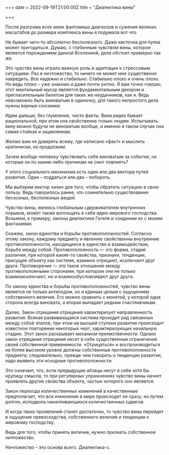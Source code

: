 +++
date = 2022-09-19T21:00:00Z
title = "Диалектика вины"

+++

После разгрома всех моих фантомных диагнозов и сужения великих масштабов до размера комплекса вины я подумала вот что.

Не бывает чего-то абсолютно бесполезного. Даже кисточка для пупка может пригодиться. Думаю, с глубинным чувством вины, которое является порождением данной Вселенной, дела обстоят примерно так же.

Это чувство вины играло важную роль в адаптации к стрессовым ситуациям. Раз я ничтожество, то ничего не может мне существенно навредить. Все надежно и стабильно. Стабильно плохо и очень плохо. Но ведь плохо – уже знакомо и даже почти уютно. Я вам точно говорю, этот ментальный мусор является фундаментальным декором и пригласительным билетом для таких же неудачников, как я. Ведь невозможно быть виноватым в одиночку, для такого непростого дела нужны верные союзники.

Идем дальше, без глумления, чисто факты. Вина редко бывает рациональной, при этом она свойственна только людям. Испытывать вину можно будучи не виноватым вообще, и именно в таком случае она самая стойкая и зацикленная.

Желаю вам не доверять всему, где написано «факт» и мыслить критически, но продолжим.

Зачем вообще человеку чувствовать себя виноватым за события, на которые он по каким-либо причинам не смог повлиять?

У этого социального механизма есть один или два вектора путей развития. Один – поддаться или два – побороть.

Мы выберем вектор «или» для того, чтобы обратить ситуацию в свою пользу. Ведь говорилось ранее, что сомнительно существование бесхозных, бесполезных вещей.

Чувство вины, являясь глобальным сдерживателем внутренних порывов, может также воплощать в себе идею мирового господства. Возьмем, к примеру, законы диалектики Гегеля и соединим их с моими фантазиями.

Скажем, закон единства и борьбы противоположностей. Согласно этому закону, каждому предмету и явлению свойственны внутренние противоположности, находящиеся в единстве и взаимодействии, борьбе между собой. Противоположность — это форма, стадия различия, при которой какие-то свойства, признаки, тенденции, присущие объекту как системе, взаимно отрицают, исключают друг друга. Противоречие — это такое отношение между противоположными сторонами, при котором они не только взаимоисключают, но и взаимообусловливают друг друга.

По закону единства и борьбы противоположностей, чувство вины является не только антиподом, но и единым целым с ощущением собственного величия. Его можно сравнить с монетой, у которой одна сторона всегда виновата, а вторая выпадает редким счастливчикам.

Далее, Закон отрицания отрицания характеризует направленность развития. Всякая развивающаяся система проходит ряд связанных между собой этапов, при этом на высшей ступени развития происходит известное повторение некоторых черт, характеризующих начальную стадию. Этот закон раскрывает механизм преемственности. Однако закон отрицания отрицания несет в себе существенные ограничения своей собственной применимости. «Отрицаться» и воспроизводиться на более высоком уровне должны собственные противоположности предмета; следовательно, прежде чем говорить о тенденции развития, надо выявить эти исходные противоположности.

Это означает, что, если предыдущие абзацы несут в себе хотя бы крупицу смысла, то при регулярных упражнениях чувство вины начнет проявлять другие свойства объекта, частью которого оно является.

Закон перехода количественных изменений в качественные предполагает, что все изменения в мире происходят не сразу, но путем долгих, исподволь накапливающихся количественных сдвигов.

И когда таких проявлений станет достаточно, то чувство вины перейдет в ощущение превосходства, собственного величия и тенденции к мировому господству.

Ведь для того, чтобы принять величие, нужно признать собственное ничтожество.

Ничтожество – это основа всего. Диалектика-с.
